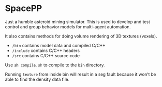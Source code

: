 # SpacePP

Just a humble asteroid mining simulator. This is used to develop and test control
and group behavior models for multi-agent automation.

It also contains methods for doing volume rendering of 3D textures (voxels). 

* `/bin` contains model data and compiled C/C++
* `/include` contains C/C++ headers
* `/src` contains C/C++ source code

Use `sh compile.sh` to compile to the `bin` directory.

Running `texture` from inside bin will result in a seg fault because it won't be able to find the density data file. 